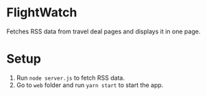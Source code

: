 # FlightWatch
Fetches RSS data from travel deal pages and displays it in one page.

# Setup
1. Run `node server.js` to fetch RSS data.
2. Go to `web` folder and run `yarn start` to start the app.
